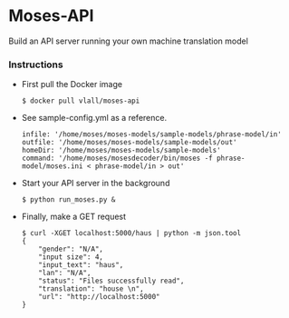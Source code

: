 # Moses-API
Build an API server running your own machine translation model

### Instructions
- First pull the Docker image 

  ```$ docker pull vlall/moses-api```
  
- See sample-config.yml as a reference.

    ```
    infile: '/home/moses/moses-models/sample-models/phrase-model/in'
    outfile: '/home/moses/moses-models/sample-models/out'
    homeDir: '/home/moses/moses-models/sample-models'
    command: '/home/moses/mosesdecoder/bin/moses -f phrase-model/moses.ini < phrase-model/in > out'
    ```
- Start your API server in the background

    ```$ python run_moses.py &```

- Finally, make a GET request

    ```
    $ curl -XGET localhost:5000/haus | python -m json.tool
    {
        "gender": "N/A",
        "input size": 4,
        "input_text": "haus",
        "lan": "N/A",
        "status": "Files successfully read",
        "translation": "house \n",
        "url": "http://localhost:5000"
    }


